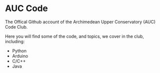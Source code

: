# AUC Code

The Offical Github account of the Archimedean Upper Conservatory (AUC) Code Club.

Here you will find some of the code, and topics, we cover in the club, including:

- Python
- Arduino
- C/C++
- Java



